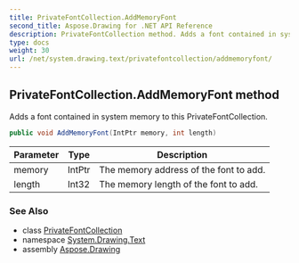 ```yaml
---
title: PrivateFontCollection.AddMemoryFont
second_title: Aspose.Drawing for .NET API Reference
description: PrivateFontCollection method. Adds a font contained in system memory to this PrivateFontCollection
type: docs
weight: 30
url: /net/system.drawing.text/privatefontcollection/addmemoryfont/
---
```

## PrivateFontCollection.AddMemoryFont method

Adds a font contained in system memory to this PrivateFontCollection.

```csharp
public void AddMemoryFont(IntPtr memory, int length)
```

| Parameter | Type | Description |
| --- | --- | --- |
| memory | IntPtr | The memory address of the font to add. |
| length | Int32 | The memory length of the font to add. |

### See Also

* class [PrivateFontCollection](../)
* namespace [System.Drawing.Text](../../privatefontcollection/)
* assembly [Aspose.Drawing](../../../)


